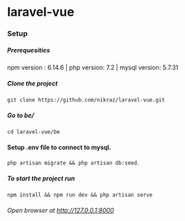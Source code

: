 # laravel-vue
### Setup
##### Prerequesities
npm version : 6.14.6 | php version: 7.2 | mysql version: 5.7.31
##### Clone the project
`git clone https://github.com/nikraz/laravel-vue.git`
##### Go to be/
`cd laravel-vue/be`
#### Setup .env file to connect to mysql.
`php artisan migrate && php artisan db:seed`.
##### To start the project run 
`npm install && npm run dev && php artisan serve`
###### Open browser at http://127.0.0.1:8000
